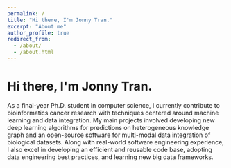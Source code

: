 ```yaml
---
permalink: /
title: "Hi there, I'm Jonny Tran."
excerpt: "About me"
author_profile: true
redirect_from: 
  - /about/
  - /about.html
---
```


Hi there, I'm Jonny Tran.
======
As a final-year Ph.D. student in computer science, I currently contribute to bioinformatics cancer research with techniques centered around machine learning and data integration. My main projects involved developing new deep learning algorithms for predictions on heterogeneous knowledge graph and an open-source software for multi-modal data integration of biological datasets. Along with real-world software engineering experience, I also excel in developing an efficient and reusable code base, adopting data engineering best practices, and learning new big data frameworks.



